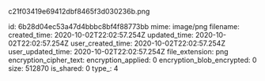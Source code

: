 c21f03419e69412dbf8465f3d030236b.png

id: 6b28d04ec53a47d4bbbc8bf4f88773bb
mime: image/png
filename: 
created_time: 2020-10-02T22:02:57.254Z
updated_time: 2020-10-02T22:02:57.254Z
user_created_time: 2020-10-02T22:02:57.254Z
user_updated_time: 2020-10-02T22:02:57.254Z
file_extension: png
encryption_cipher_text: 
encryption_applied: 0
encryption_blob_encrypted: 0
size: 512870
is_shared: 0
type_: 4